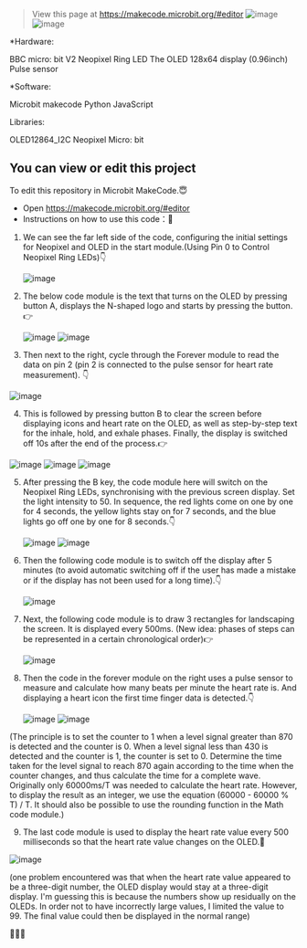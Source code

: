 
> View this page at https://makecode.microbit.org/#editor
![image](https://github.com/Cosmicdty/Microbit-Group6-X1/assets/145985380/0ac007c5-c3e0-45c5-ba6c-9f2c70033060)
![image](https://github.com/Cosmicdty/Microbit-Group6-X1/assets/145985380/02369576-c856-4b23-8d48-7284df3fa203)

*Hardware:

BBC micro: bit V2
Neopixel Ring LED
The OLED 128x64 display (0.96inch)
Pulse sensor

*Software:

Microbit makecode
Python 
JavaScript

Libraries:

OLED12864_I2C
Neopixel
Micro: bit

## You can view or edit this project


To edit this repository in Microbit MakeCode.😇


* Open https://makecode.microbit.org/#editor
* Instructions on how to use this code：💭
1. We can see the far left side of the code, configuring the initial settings for Neopixel and OLED in the start module.(Using Pin 0 to Control Neopixel Ring LEDs)👇

    ![image](https://github.com/Cosmicdty/Microbit-Group6-X1/assets/145985380/de360803-fae2-4e06-b50f-7cca846fe6eb)

2. The below code module is the text that turns on the OLED by pressing button A, displays the N-shaped logo and starts by pressing the button.👉

   ![image](https://github.com/Cosmicdty/Microbit-Group6-X1/assets/145985380/9f6a9239-21e9-477e-bd64-05ee3231afc1)
   ![image](https://github.com/Cosmicdty/Microbit-Group6-X1/assets/145985380/4b8618e4-f1a0-4a71-9d2d-04b4978de1ef)

3. Then next to the right, cycle through the Forever module to read the data on pin 2 (pin 2 is connected to the pulse sensor for heart rate measurement). 👇
 
  ![image](https://github.com/Cosmicdty/Microbit-Group6-X1/assets/145985380/d4187a18-f540-44ab-bd0f-df9da93f5552)
 
4. This is followed by pressing button B to clear the screen before displaying icons and heart rate on the OLED, as well as step-by-step text for the inhale, hold, and exhale phases. Finally, the display is switched off 10s after the end of the process.👉

  ![image](https://github.com/Cosmicdty/Microbit-Group6-X1/assets/145985380/c6832b8f-0819-4139-951d-7f18cfc844fd)
  ![image](https://github.com/Cosmicdty/Microbit-Group6-X1/assets/145985380/49d055d7-6d0e-4b1e-8de9-6c7068f2a950)
  ![image](https://github.com/Cosmicdty/Microbit-Group6-X1/assets/145985380/5d31d151-f779-4ceb-8987-10c3c160c151)

5. After pressing the B key, the code module here will switch on the Neopixel Ring LEDs, synchronising with the previous screen display. Set the light intensity to 50. In sequence, the red lights come on one by one for 4 seconds, the yellow lights stay on for 7 seconds, and the blue lights go off one by one for 8 seconds.👇

   ![image](https://github.com/Cosmicdty/Microbit-Group6-X1/assets/145985380/0a50db8d-bc2b-4931-b85e-4446a3046868)
   ![image](https://github.com/Cosmicdty/Microbit-Group6-X1/assets/145985380/372ff5bd-6d2d-4920-9193-6472ba6f5d54)

6. Then the following code module is to switch off the display after 5 minutes (to avoid automatic switching off if the user has made a mistake or if the display has not been used for a long time).👇
   
    ![image](https://github.com/Cosmicdty/Microbit-Group6-X1/assets/145985380/7c817be4-c8ac-4f64-bb3c-a295edb17175)

7. Next, the following code module is to draw 3 rectangles for landscaping the screen. It is displayed every 500ms. (New idea: phases of steps can be represented in a certain chronological order)👉

    ![image](https://github.com/Cosmicdty/Microbit-Group6-X1/assets/145985380/eb9c015f-6ecd-4a95-83cb-348c8da83806)

8. Then the code in the forever module on the right uses a pulse sensor to measure and calculate how many beats per minute the heart rate is. And displaying a heart icon the first time finger data is detected.👇

    ![image](https://github.com/Cosmicdty/Microbit-Group6-X1/assets/145985380/60d15df8-69eb-4af2-89a4-03c267470d26)
    ![image](https://github.com/Cosmicdty/Microbit-Group6-X1/assets/145985380/1e9b4713-4c97-425d-8ec5-63f150f0ef2c)


(The principle is to set the counter to 1 when a level signal greater than 870 is detected and the counter is 0. When a level signal less than 430 is detected and the counter is 1, the counter is set to 0. Determine the time taken for the level signal to reach 870 again according to the time when the counter changes, and thus calculate the time for a complete wave. Originally only 60000ms/T was needed to calculate the heart rate. However, to display the result as an integer, we use the equation (60000 - 60000 % T) / T. It should also be possible to use the rounding function in the Math code module.)


9. The last code module is used to display the heart rate value every 500 milliseconds so that the heart rate value changes on the OLED.💛

![image](https://github.com/Cosmicdty/Microbit-Group6-X1/assets/145985380/2ce3fd43-ddb7-4fd4-ac11-c47352aa0610)

(one problem encountered was that when the heart rate value appeared to be a three-digit number, the OLED display would stay at a three-digit display. I'm guessing this is because the numbers show up residually on the OLEDs. In order not to have incorrectly large values, I limited the value to 99. The final value could then be displayed in the normal range)

💚💛🧡





